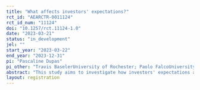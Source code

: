 ```yaml
---
title: "What affects investors' expectations?"
rct_id: "AEARCTR-0011124"
rct_id_num: "11124"
doi: "10.1257/rct.11124-1.0"
date: "2023-03-21"
status: "in_development"
jel: ""
start_year: "2023-03-22"
end_year: "2023-12-31"
pi: "Pascaline Dupas"
pi_other: "Travis BaselerUniversity of Rochester; Paolo FalcoUniversity of Copenhagen"
abstract: "This study aims to investigate how investors' expectations are affected by information about the project and the region in which an investment project is located."
layout: registration
---
```


